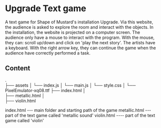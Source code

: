 # Upgrade Text game
A text game for Shape of Mustard's installation Upgrade.
Via this website, the audience is asked to explore the room and interact with the objects.
In the installation, the website is projected on a computer screen. The audience only have a mouse to interact with the program. With the mouse, they can: scroll up/down and click on 'play the next story'. The artists have a keyboard. With the right arrow key, they can continue the game when the audience have correctly performed a task.

## Content
.  
├── assets
│   └──  index.js
│   └──  main.js
│   └──  style.css
│   └──  PixelEmulator-xq08.ttf
├── index.html
│   
├── metallic.html
│   
├── violin.html


index.html --- main folder and starting path of the game
metallic.html --- part of the text game called 'metallic sound'
violin.html ---- part of the text game called 'violin'
